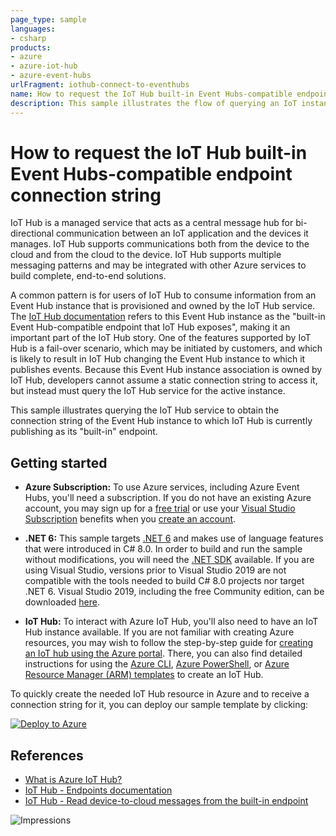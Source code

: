 ```yaml
---
page_type: sample
languages:
- csharp
products:
- azure
- azure-iot-hub
- azure-event-hubs
urlFragment: iothub-connect-to-eventhubs
name: How to request the IoT Hub built-in Event Hubs-compatible endpoint connection string
description: This sample illustrates the flow of querying an IoT instance to obtain a connection string that can be used with the Event Hub instance to which IoT Hub is currently publishing as its "built-in" endpoint.
---
```

# How to request the IoT Hub built-in Event Hubs-compatible endpoint connection string

IoT Hub is a managed service that acts as a central message hub for bi-directional communication between an IoT application and the devices it manages. IoT Hub supports communications both from the device to the cloud and from the cloud to the device. IoT Hub supports multiple messaging patterns and may be integrated with other Azure services to build complete, end-to-end solutions.

A common pattern is for users of IoT Hub to consume information from an Event Hub instance that is provisioned and owned by the IoT Hub service. The [IoT Hub documentation](https://docs.microsoft.com/azure/iot-hub/iot-hub-devguide-endpoints) refers to this Event Hub instance as the "built-in Event Hub-compatible endpoint that IoT Hub exposes", making it an important part of the IoT Hub story.  One of the features supported by IoT Hub is a fail-over scenario, which may be initiated by customers, and which is likely to result in IoT Hub changing the Event Hub instance to which it publishes events. Because this Event Hub instance association is owned by IoT Hub, developers cannot assume a static connection string to access it, but instead must query the IoT Hub service for the active instance.

This sample illustrates querying the IoT Hub service to obtain the connection string of the Event Hub instance to which IoT Hub is currently publishing as its "built-in" endpoint.

## Getting started

- **Azure Subscription:**  To use Azure services, including Azure Event Hubs, you'll need a subscription.  If you do not have an existing Azure account, you may sign up for a [free trial](https://azure.microsoft.com/free/dotnet/) or use your [Visual Studio Subscription](https://visualstudio.microsoft.com/subscriptions/) benefits when you [create an account](https://azure.microsoft.com/account).

- **.NET 6:** This sample targets [.NET 6](https://docs.microsoft.com/dotnet/standard/frameworks#how-to-specify-target-frameworks) and makes use of language features that were introduced in C# 8.0.  In order to build and run the sample without modifications, you will need the [.NET SDK](https://dotnet.microsoft.com/download) available.  If you are using Visual Studio, versions prior to Visual Studio 2019 are not compatible with the tools needed to build C# 8.0 projects nor target .NET 6.  Visual Studio 2019, including the free Community edition, can be downloaded [here](https://visualstudio.microsoft.com/vs/).

- **IoT Hub:** To interact with Azure IoT Hub, you'll also need to have an IoT Hub instance available.  If you are not familiar with creating Azure resources, you may wish to follow the step-by-step guide for [creating an IoT hub using the Azure portal](https://docs.microsoft.com/azure/iot-hub/iot-hub-create-through-portal).  There, you can also find detailed instructions for using the [Azure CLI](https://docs.microsoft.com/azure/iot-hub/iot-hub-create-using-cli), [Azure PowerShell](https://docs.microsoft.com/azure/iot-hub/iot-hub-create-using-powershell), or [Azure Resource Manager (ARM) templates](https://docs.microsoft.com/azure/iot-hub/iot-hub-rm-template-powershell) to create an IoT Hub.

To quickly create the needed IoT Hub resource in Azure and to receive a connection string for it, you can deploy our sample template by clicking:

[![Deploy to Azure](https://aka.ms/deploytoazurebutton)](https://portal.azure.com/#create/Microsoft.Template/uri/https%3A%2F%2Fgithub.com%2FAzure%2Fazure-sdk-for-net%2Ftree%2Fmaster%2Fsamples%2F%2Fiothub-connect-to-eventhubs%2Fsample-resources.json)

## References

- [What is Azure IoT Hub?](https://docs.microsoft.com/azure/iot-hub/about-iot-hub)
- [IoT Hub - Endpoints documentation](https://docs.microsoft.com/azure/iot-hub/iot-hub-devguide-endpoints)
- [IoT Hub - Read device-to-cloud messages from the built-in endpoint](https://docs.microsoft.com/azure/iot-hub/iot-hub-devguide-messages-read-builtin)

![Impressions](https://azure-sdk-impressions.azurewebsites.net/api/impressions/azure-sdk-for-net%2Fsamples%2F%2Fiothub-connect-to-eventhubs%2FREADME.png)
